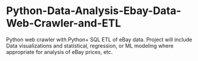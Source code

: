 # Python-Data-Analysis-Ebay-Data-Web-Crawler-and-ETL
Python web crawler with Python+ SQL ETL of eBay data. Project will include Data visualizations and statistical, regression, or ML modeling where appropriate for analysis of eBay prices, etc.
